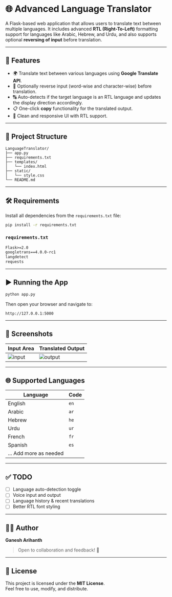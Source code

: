 
# 🌐 Advanced Language Translator

A Flask-based web application that allows users to translate text between multiple languages. It includes advanced **RTL (Right-To-Left)** formatting support for languages like Arabic, Hebrew, and Urdu, and also supports optional **reversing of input** before translation.

---

## 🚀 Features

- 🌍 Translate text between various languages using **Google Translate API**.
- 🔁 Optionally reverse input (word-wise and character-wise) before translation.
- 🔠 Auto-detects if the target language is an RTL language and updates the display direction accordingly.
- 📋 One-click **copy** functionality for the translated output.
- 🎨 Clean and responsive UI with RTL support.

---

## 📂 Project Structure

```
LanguageTranslator/
├── app.py
├── requirements.txt
├── templates/
│   └── index.html
├── static/
│   └── style.css
└── README.md
```

---

## 🛠️ Requirements

Install all dependencies from the `requirements.txt` file:

```bash
pip install -r requirements.txt
```

### `requirements.txt`
```txt
Flask>=2.0
googletrans==4.0.0-rc1
langdetect
requests
```

---

## ▶️ Running the App

```bash
python app.py
```

Then open your browser and navigate to:

```
http://127.0.0.1:5000
```

---

## 📸 Screenshots

| Input Area | Translated Output |
|------------|-------------------|
| ![input](https://via.placeholder.com/200x100?text=Input+Text) | ![output](https://via.placeholder.com/200x100?text=Translated+Text) |

---

## 🌐 Supported Languages

| Language | Code |
|----------|------|
| English  | `en` |
| Arabic   | `ar` |
| Hebrew   | `he` |
| Urdu     | `ur` |
| French   | `fr` |
| Spanish  | `es` |
| ... Add more as needed |

---

## ✅ TODO

- [ ] Language auto-detection toggle
- [ ] Voice input and output
- [ ] Language history & recent translations
- [ ] Better RTL font styling

---

## 👨‍💻 Author

**Ganesh Arihanth**

> Open to collaboration and feedback! 🌟

---

## 📄 License

This project is licensed under the **MIT License**.  
Feel free to use, modify, and distribute.
